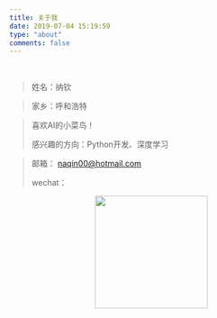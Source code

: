 ```yaml
---
title: 关于我
date: 2019-07-04 15:19:59
type: "about"
comments: false
---
```


​                                                            







> 姓名：纳钦

> 家乡：呼和浩特
>

> 喜欢AI的小菜鸟！
>
> 感兴趣的方向：Python开发、深度学习

> 邮箱： naqin00@hotmail.com
>
> wechat：



<div align=center>
    <img width=200 src="/uploads/wechat.jpg" >
</div>




